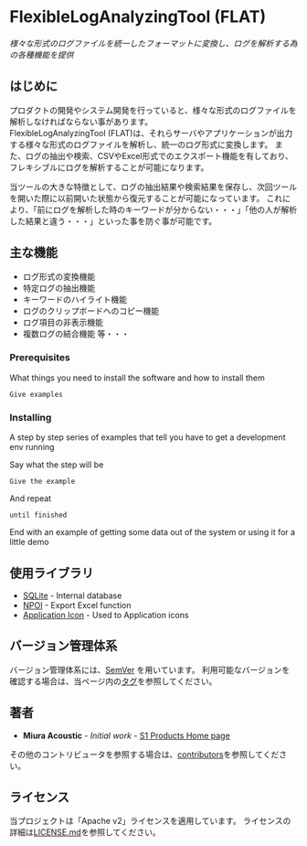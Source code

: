 # FlexibleLogAnalyzingTool (FLAT)
*様々な形式のログファイルを統一したフォーマットに変換し、ログを解析する為の各種機能を提供*

## はじめに
プロダクトの開発やシステム開発を行っていると、様々な形式のログファイルを解析しなければならない事があります。  
FlexibleLogAnalyzingTool (FLAT)は、それらサーバやアプリケーションが出力する様々な形式のログファイルを解析し、統一のログ形式に変換します。
また、ログの抽出や検索、CSVやExcel形式でのエクスポート機能を有しており、フレキシブルにログを解析することが可能になります。

当ツールの大きな特徴として、ログの抽出結果や検索結果を保存し、次回ツールを開いた際に以前開いた状態から復元することが可能になっています。
これにより、「前にログを解析した時のキーワードが分からない・・・」「他の人が解析した結果と違う・・・」といった事を防ぐ事が可能です。

## 主な機能
* ログ形式の変換機能
* 特定ログの抽出機能
* キーワードのハイライト機能
* ログのクリップボードへのコピー機能
* ログ項目の非表示機能
* 複数ログの結合機能
等・・・

### Prerequisites

What things you need to install the software and how to install them

```
Give examples
```

### Installing

A step by step series of examples that tell you have to get a development env running

Say what the step will be

```
Give the example
```

And repeat

```
until finished
```

End with an example of getting some data out of the system or using it for a little demo

## 使用ライブラリ

* [SQLite](https://www.sqlite.org/) - Internal database
* [NPOI](https://npoi.codeplex.com/) - Export Excel function
* [Application Icon](http://gentleface.com/free_icon_set.html) - Used to Application icons

## バージョン管理体系
バージョン管理体系には、[SemVer](http://semver.org/) を用いています。
利用可能なバージョンを確認する場合は、当ページ内の[タグ](https://github.com/S1Products/FlexibleLogAnalyzingTool/tags)を参照してください。

## 著者

* **Miura Acoustic** - *Initial work* - [S1 Products Home page](http://s1products.info)

その他のコントリビュータを参照する場合は、[contributors](https://github.com/S1Products/FlexibleLogAnalyzingTool/contributors)を参照してください。

## ライセンス

当プロジェクトは「Apache v2」ライセンスを適用しています。 ライセンスの詳細は[LICENSE.md](LICENSE.md)を参照してください。
